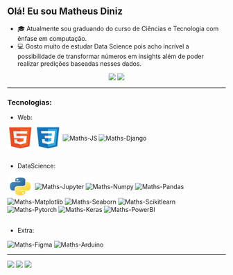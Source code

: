 ## Olá! Eu sou Matheus Diniz


- 🎓 Atualmente sou graduando do curso de Ciências e Tecnologia com ênfase em computação.
- 💻 Gosto muito de estudar Data Science pois acho incrível a possibilidade de transformar números em insights além de poder realizar predições baseadas nesses dados.

<div align="center">
  <a href="https://github.com/DinizMaths"></a>
  <img height="180em" src="https://github-readme-stats.vercel.app/api?username=DinizMaths&show_icons=true&theme=dark&include_all_commits=true&count_private=true"/>
  <img height="180em" src="https://github-readme-stats.vercel.app/api/top-langs/?username=DinizMaths&layout=compact&langs_count=7&theme=dark"/>
</div>

---

### Tecnologias:
- Web:

<div style="display: inline_block">
  <img align="center" alt="Maths-HTML" height="50" width="60" src="https://raw.githubusercontent.com/devicons/devicon/master/icons/html5/html5-original.svg">
  <img align="center" alt="Maths-CSS" height="50" width="60" src="https://raw.githubusercontent.com/devicons/devicon/master/icons/css3/css3-original.svg">
  <img align="center" alt="Maths-JS" height="50" width="60" src="https://cdn.jsdelivr.net/gh/devicons/devicon/icons/javascript/javascript-original.svg" />
  <img align="center" alt="Maths-Django" height="50" width="60" src="https://cdn.worldvectorlogo.com/logos/django.svg" />
</div>
<br>

- DataScience:

<div style="display: inline_block">
  <img align="center" alt="Maths-Python" height="50" width="60" src="https://raw.githubusercontent.com/devicons/devicon/master/icons/python/python-original.svg">
  <img align="center" alt="Maths-Jupyter" height="50" width="60" src="https://cdn.jsdelivr.net/gh/devicons/devicon/icons/jupyter/jupyter-original-wordmark.svg" />
  <img align="center" alt="Maths-Numpy" height="50" width="60" src="https://cdn.jsdelivr.net/gh/devicons/devicon/icons/numpy/numpy-original-wordmark.svg" />
  <img align="center" alt="Maths-Pandas" height="50" width="60" src="https://cdn.jsdelivr.net/gh/devicons/devicon/icons/pandas/pandas-original-wordmark.svg" />
  <img align="center" alt="Maths-Matplotlib" height="50" width="50" src="https://upload.wikimedia.org/wikipedia/commons/8/84/Matplotlib_icon.svg" />
  <img align="center" alt="Maths-Seaborn" height="50" width="60" src="https://seaborn.pydata.org/_images/logo-tall-lightbg.svg" />
  <img align="center" alt="Maths-Scikitlearn" height="50" width="60" src="https://upload.wikimedia.org/wikipedia/commons/0/05/Scikit_learn_logo_small.svg" />
  <img align="center" alt="Maths-Pytorch" height="50" width="90" src="https://www.vectorlogo.zone/logos/pytorch/pytorch-ar21.svg" />
  <img align="center" alt="Maths-Keras" height="70" width="60" src="https://raw.githubusercontent.com/valohai/ml-logos/master/keras-text.svg" />
  <img align="center" alt="Maths-PowerBI" height="50" width="60" src="https://upload.wikimedia.org/wikipedia/commons/thumb/c/c9/Power_bi_logo_black.svg/512px-Power_bi_logo_black.svg.png" />
  
</div>
<br>

- Extra:

<div style="display: inline_block">
  <img align="center" alt="Maths-Figma" height="50" width="60" src="https://cdn.jsdelivr.net/gh/devicons/devicon/icons/figma/figma-original.svg" />
  <img align="center" alt="Maths-Arduino" height="50" width="60" src="https://cdn.jsdelivr.net/gh/devicons/devicon/icons/arduino/arduino-original-wordmark.svg" />
</div>

---

<div> 
  <a href = "mailto:dinizmaths@gmail.com"><img src="https://img.shields.io/badge/Gmail-D14836?style=for-the-badge&logo=gmail&logoColor=white" target="_blank"></a>
  <a href="https://www.linkedin.com/in/dinizmaths/" target="_blank"><img src="https://img.shields.io/badge/-LinkedIn-%230077B5?style=for-the-badge&logo=linkedin&logoColor=white" target="_blank"></a> 
  <a href="https://www.kaggle.com/dinizmaths" target="_blank"><img src="https://img.shields.io/badge/Kaggle-20BEFF?style=for-the-badge&logo=Kaggle&logoColor=white" target="_blank"></a>
</div>
